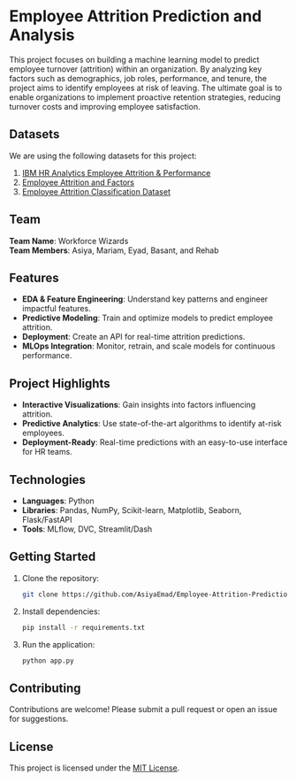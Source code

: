 # Employee Attrition Prediction and Analysis
This project focuses on building a machine learning model to predict employee turnover (attrition) within an organization. By analyzing key factors such as demographics, job roles, performance, and tenure, the project aims to identify employees at risk of leaving. The ultimate goal is to enable organizations to implement proactive retention strategies, reducing turnover costs and improving employee satisfaction.

## Datasets
We are using the following datasets for this project:
1. [IBM HR Analytics Employee Attrition & Performance](https://www.kaggle.com/datasets/pavansubhasht/ibm-hr-analytics-attrition-dataset)
2. [Employee Attrition and Factors](https://www.kaggle.com/datasets/thedevastator/employee-attrition-and-factors)
3. [Employee Attrition Classification Dataset](https://www.kaggle.com/datasets/stealthtechnologies/employee-attrition-dataset)

## Team
**Team Name**: Workforce Wizards  
**Team Members**: Asiya, Mariam, Eyad, Basant, and Rehab

## Features
- **EDA & Feature Engineering**: Understand key patterns and engineer impactful features.
- **Predictive Modeling**: Train and optimize models to predict employee attrition.
- **Deployment**: Create an API for real-time attrition predictions.
- **MLOps Integration**: Monitor, retrain, and scale models for continuous performance.

## Project Highlights
- **Interactive Visualizations**: Gain insights into factors influencing attrition.
- **Predictive Analytics**: Use state-of-the-art algorithms to identify at-risk employees.
- **Deployment-Ready**: Real-time predictions with an easy-to-use interface for HR teams.

## Technologies
- **Languages**: Python
- **Libraries**: Pandas, NumPy, Scikit-learn, Matplotlib, Seaborn, Flask/FastAPI
- **Tools**: MLflow, DVC, Streamlit/Dash

## Getting Started
1. Clone the repository:
   ```bash
   git clone https://github.com/AsiyaEmad/Employee-Attrition-Prediction-and-Analysis.git
   ```
2. Install dependencies:
   ```bash
   pip install -r requirements.txt
   ```
3. Run the application:
   ```bash
   python app.py
   ```

## Contributing
Contributions are welcome! Please submit a pull request or open an issue for suggestions.

## License
This project is licensed under the [MIT License](LICENSE).
